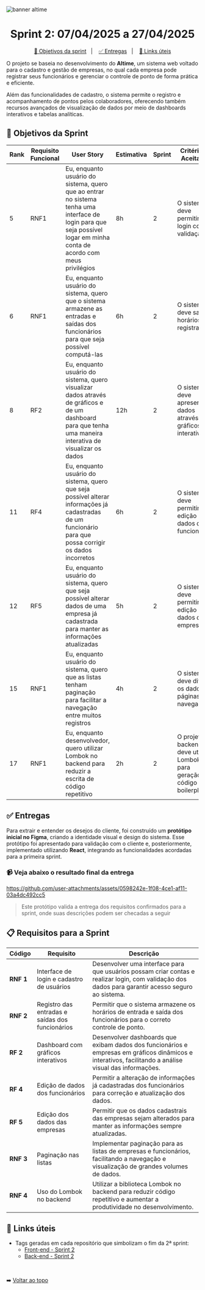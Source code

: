 ![banner altime](https://github.com/user-attachments/assets/67ebd3ee-6f1e-4ba8-83ea-7d849f34c1e8)

<div align="center">

</div>

<span id="topo">

<h1 align="center">Sprint 2: 07/04/2025 a 27/04/2025</h1>

<p align="center">
    <a href="#objetivos">🎯 Objetivos da sprint</a> &nbsp |&nbsp &nbsp
    <a href="#entregas">✅ Entregas</a> &nbsp |&nbsp &nbsp
    <a href="#links">🔗 Links úteis</a>
</p>

O projeto se baseia no desenvolvimento do **Altime**, um sistema web voltado para o cadastro e gestão de empresas, no qual cada empresa pode registrar seus funcionários e gerenciar o controle de ponto de forma prática e eficiente.

Além das funcionalidades de cadastro, o sistema permite o registro e acompanhamento de pontos pelos colaboradores, oferecendo também recursos avançados de visualização de dados por meio de dashboards interativos e tabelas analíticas.

<span id="objetivos">

## 🎯 Objetivos da Sprint

| Rank | Requisito Funcional | User Story | Estimativa | Sprint | Critério de Aceitação |
|------|---------------------|------------|------------|--------|----------------------|
| 5    | RNF1                | Eu, enquanto usuário do sistema, quero que ao entrar no sistema tenha uma interface de login para que seja possível logar em minha conta de acordo com meus privilégios | 8h | 2 | O sistema deve permitir login com validação. |
| 6    | RNF1                | Eu, enquanto usuário do sistema, quero que o sistema armazene as entradas e saídas dos funcionários para que seja possível computá-las | 6h | 2 | O sistema deve salvar horários registrados. |
| 8    | RF2                 | Eu, enquanto usuário do sistema, quero visualizar dados através de gráficos e de um dashboard para que tenha uma maneira interativa de visualizar os dados | 12h | 2 | O sistema deve apresentar dados através de gráficos interativos. |
| 11   | RF4                 | Eu, enquanto usuário do sistema, quero que seja possível alterar informações já cadastradas de um funcionário para que possa corrigir os dados incorretos | 6h | 2 | O sistema deve permitir a edição de dados dos funcionários. |
| 12   | RF5                 | Eu, enquanto usuário do sistema, quero que seja possível alterar dados de uma empresa já cadastrada para manter as informações atualizadas | 5h | 2 | O sistema deve permitir a edição dos dados das empresas. |
| 15   | RNF1                | Eu, enquanto usuário do sistema, quero que as listas tenham paginação para facilitar a navegação entre muitos registros | 4h | 2 | O sistema deve dividir os dados em páginas com navegação. |
| 17   | RNF1                | Eu, enquanto desenvolvedor, quero utilizar Lombok no backend para reduzir a escrita de código repetitivo | 2h | 2 | O projeto backend deve utilizar Lombok para geração de código boilerplate. |


<span id="entregas">

## ✅ Entregas

Para extrair e entender os desejos do cliente, foi construído um **protótipo inicial no Figma**, criando a identidade visual e design do sistema. Esse protótipo foi apresentado para validação com o cliente e, posteriormente, implementado utilizando **React**, integrando as funcionalidades acordadas para a primeira sprint.

### 📹 Veja abaixo o resultado final da entrega

https://github.com/user-attachments/assets/0598242e-1f08-4ce1-af11-03a4dc492cc5

> Este protótipo valida a entrega dos requisitos confirmados para a sprint, onde suas descrições podem ser checadas a seguir

<span id="requisitos">

## 📋 Requisitos para a Sprint

| Código   | Requisito                                           | Descrição |
|----------|----------------------------------------------------|-----------|
| **RNF 1** | Interface de login e cadastro de usuários          | Desenvolver uma interface para que usuários possam criar contas e realizar login, com validação dos dados para garantir acesso seguro ao sistema. |
| **RNF 2** | Registro das entradas e saídas dos funcionários    | Permitir que o sistema armazene os horários de entrada e saída dos funcionários para o correto controle de ponto. |
| **RF 2**  | Dashboard com gráficos interativos                  | Desenvolver dashboards que exibam dados dos funcionários e empresas em gráficos dinâmicos e interativos, facilitando a análise visual das informações. |
| **RF 4**  | Edição de dados dos funcionários                    | Permitir a alteração de informações já cadastradas dos funcionários para correção e atualização dos dados. |
| **RF 5**  | Edição dos dados das empresas                        | Permitir que os dados cadastrais das empresas sejam alterados para manter as informações sempre atualizadas. |
| **RNF 3** | Paginação nas listas                                 | Implementar paginação para as listas de empresas e funcionários, facilitando a navegação e visualização de grandes volumes de dados. |
| **RNF 4** | Uso do Lombok no backend                             | Utilizar a biblioteca Lombok no backend para reduzir código repetitivo e aumentar a produtividade no desenvolvimento. |

<span id="links">

## 🔗 Links úteis

- Tags geradas em cada repositório que simbolizam o fim da 2ª sprint:
  - [Front-end - Sprint 2](https://github.com/DenariusData/DenariusData-Front/tree/Sprint-2)
  - [Back-end - Sprint 2](https://github.com/DenariusData/DenariusData-Back/tree/Sprint-2)

<br>

➡️ [Voltar ao topo](#topo)

</span>
